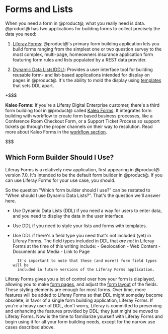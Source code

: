 # Forms and Lists

When you need a form in @product@, what you really need is data. @product@ has
two applications for building forms to collect precisely the data you need:

1.  [Liferay Forms](/discover/portal/-/knowledge_base/7-0/collecting-information-from-users): @product@'s primary form building application lets you
    build forms ranging from the simplest one or two question survey to the most
    complex, multi-page, homeowners insurance application form featuring form
    rules and lists populated by a REST data provider.

2.  [Dynamic Data
    Lists(DDL)](/discover/portal/-/knowledge_base/7-0/creating-simple-applications):
    Provides a user interface tool for building reusable form- and list-based
    applications intended for display on pages in @product@. It's the ability to
    mold the display using [templates](/discover/portal/-/knowledge_base/7-0/using-templates-to-display-forms-and-lists) that sets DDL apart.

+$$$

**Kaleo Forms:** If you're a Liferay Digital Enterprise customer, there's a
third form building tool in @product@ called [Kaleo
Forms](/discover/portal/-/knowledge_base/7-0/workflow-forms). It integrates form
building with workflow to create form based business processes, like a
Conference Room Checkout Form, or a Support Ticket Process so support tickets go
through the proper channels on their way to resolution. Read more about Kaleo
Forms in the [workflow
section](/discover/portal/-/knowledge_base/7-0/using-workflow).

$$$

## Which Form Builder Should I Use?

Liferay Forms is a relatively new application, first appearing in @product@
version 7.0. It's intended to be the default form builder in @product@. If you
can use Liferay Forms for your use case, you should.

So the question "Which form builder should I use?" can be restated to "When
should I use Dynamic Data Lists?". That's the question we'll answer here.

- Use Dynamic Data Lists (DDL) if you need a way for users to enter data, and
    you need to display the data in the user interface.

- Use DDL if you need to style your lists and forms with templates.

- Use DDL if there's a field type you need that's not included (yet) in Liferay
    Forms. The field types included in DDL that *are not* in Liferay Forms at
    the time of this writing include:
        - Geolocation
        - Web Content
        - Documents and Media
        - Link to Page

        It's important to note that these (and more!) form field types will be
        included in future versions of the Liferay Forms application.

Liferay Forms gives you a lot of control over how your form is displayed,
allowing you to make [form
pages](/discover/portal/-/knowledge_base/7-0/creating-advanced-forms#creating-form-pages),
and adjust the [form
layout](/discover/portal/-/knowledge_base/7-0/creating-advanced-forms#form-layouts)
of the fields. These styling elements are enough for most forms. Over time, more
features will be added to Liferay Forms so that DDL might someday become
obsolete, in favor of a single form building application, Liferay Forms. If
you're a heavy user of DDL, don't worry, Liferay is committed to preserving and
enhancing the features provided by DDL; they just might be moved to Liferay
Forms. Now is the time to familiarize yourself with Liferay Forms and begin
using it for all your form building needs, except for the narrow use cases
described above.
